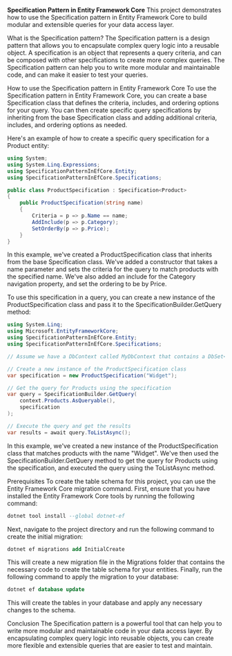 **Specification Pattern in Entity Framework Core**
This project demonstrates how to use the Specification pattern in Entity Framework Core to build modular and extensible queries for your data access layer.

What is the Specification pattern?
The Specification pattern is a design pattern that allows you to encapsulate complex query logic into a reusable object. A specification is an object that represents a query criteria, and can be composed with other specifications to create more complex queries. The Specification pattern can help you to write more modular and maintainable code, and can make it easier to test your queries.

How to use the Specification pattern in Entity Framework Core
To use the Specification pattern in Entity Framework Core, you can create a base Specification<TEntity> class that defines the criteria, includes, and ordering options for your query. You can then create specific query specifications by inheriting from the base Specification<TEntity> class and adding additional criteria, includes, and ordering options as needed.

Here's an example of how to create a specific query specification for a Product entity:
```csharp
using System;
using System.Linq.Expressions;
using SpecificationPatternInEfCore.Entity;
using SpecificationPatternInEfCore.Specifications;

public class ProductSpecification : Specification<Product>
{
    public ProductSpecification(string name)
    {
        Criteria = p => p.Name == name;
        AddInclude(p => p.Category);
        SetOrderBy(p => p.Price);
    }
}
```
In this example, we've created a ProductSpecification class that inherits from the base Specification<Product> class. We've added a constructor that takes a name parameter and sets the criteria for the query to match products with the specified name. We've also added an include for the Category navigation property, and set the ordering to be by Price.

To use this specification in a query, you can create a new instance of the ProductSpecification class and pass it to the SpecificationBuilder.GetQuery method:

```csharp
using System.Linq;
using Microsoft.EntityFrameworkCore;
using SpecificationPatternInEfCore.Entity;
using SpecificationPatternInEfCore.Specifications;

// Assume we have a DbContext called MyDbContext that contains a DbSet<Product> called Products

// Create a new instance of the ProductSpecification class
var specification = new ProductSpecification("Widget");

// Get the query for Products using the specification
var query = SpecificationBuilder.GetQuery(
    context.Products.AsQueryable(),
    specification
);

// Execute the query and get the results
var results = await query.ToListAsync();
```

In this example, we've created a new instance of the ProductSpecification class that matches products with the name "Widget". We've then used the SpecificationBuilder.GetQuery method to get the query for Products using the specification, and executed the query using the ToListAsync method.

Prerequisites
To create the table schema for this project, you can use the Entity Framework Core migration command. First, ensure that you have installed the Entity Framework Core tools by running the following command:

```sql
dotnet tool install --global dotnet-ef
```

Next, navigate to the project directory and run the following command to create the initial migration:

```sql
dotnet ef migrations add InitialCreate
```

This will create a new migration file in the Migrations folder that contains the necessary code to create the table schema for your entities. Finally, run the following command to apply the migration to your database:

```sql
dotnet ef database update
```

This will create the tables in your database and apply any necessary changes to the schema.

Conclusion
The Specification pattern is a powerful tool that can help you to write more modular and maintainable code in your data access layer. By encapsulating complex query logic into reusable objects, you can create more flexible and extensible queries that are easier to test and maintain.